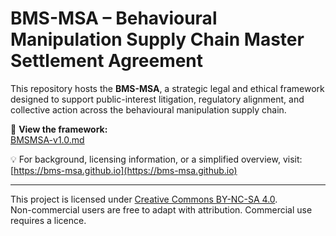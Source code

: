 # BMS-MSA – Behavioural Manipulation Supply Chain Master Settlement Agreement

This repository hosts the **BMS-MSA**, a strategic legal and ethical framework designed to support public-interest litigation, regulatory alignment, and collective action across the behavioural manipulation supply chain.

📄 **View the framework:**  
[BMSMSA-v1.0.md](./BMSMSA-v1.0.md)

💡 For background, licensing information, or a simplified overview, visit:  
[https://bms-msa.github.io](https://bms-msa.github.io)

---

This project is licensed under [Creative Commons BY-NC-SA 4.0](https://creativecommons.org/licenses/by-nc-sa/4.0/).  
Non-commercial users are free to adapt with attribution. Commercial use requires a licence.
